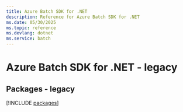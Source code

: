 ```yaml
---
title: Azure Batch SDK for .NET
description: Reference for Azure Batch SDK for .NET
ms.date: 05/30/2025
ms.topic: reference
ms.devlang: dotnet
ms.service: batch
---
```

# Azure Batch SDK for .NET - legacy
## Packages - legacy
[!INCLUDE [packages](batch-index.md)]